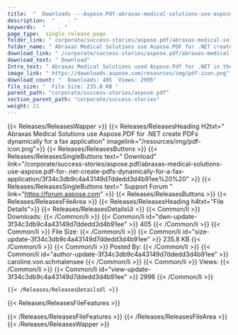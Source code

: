 ```yaml
---
title:  "  Downloads ---Aspose.Pdf-abraxas-medical-solutions-use-aspose.pdf-for-.net-create-pdfs-dynamically-for-a-fax-application . " 
description:  "    . " 
keywords:  "    . " 
page_type:  single_release_page
folder_link: " corporate/success-stories/aspose.pdf/abraxas-medical-solutions-use-aspose.pdf-for-.net-create-pdfs-dynamically-for-a-fax-application/"
folder_name: " Abraxas Medical Solutions use Aspose.PDF for .NET create PDFs dynamically for a fax application"
download_link: " /corporate/success-stories/aspose.pdf/abraxas-medical-solutions-use-aspose.pdf-for-.net-create-pdfs-dynamically-for-a-fax-application/3f34c3db9c4a43149d7ddedd3d4b91ee"
download_text: " Download"
Intro_text: " Abraxas Medical Solutions used Aspose.Pdf for .NET in their product to give the ..."
image_link: " https://downloads.aspose.com/resources/img/pdf-icon.png"
download_count: "  Downloads: 405  Views: 2995"
file_size: "  File Size: 235.8 KB "
parent_path: "corporate/success-stories/aspose.pdf"
section_parent_path: "corporate/success-stories"
weight: 21 
---
```


{{< Releases/ReleasesWapper >}}
  {{< Releases/ReleasesHeading H2txt=" Abraxas Medical Solutions use Aspose.PDF for .NET create PDFs dynamically for a fax application" imagelink="/resources/img/pdf-icon.png">}}
  {{< Releases/ReleasesButtons >}}
    {{< Releases/ReleasesSingleButtons text=" Download" link="/corporate/success-stories/aspose.pdf/abraxas-medical-solutions-use-aspose.pdf-for-.net-create-pdfs-dynamically-for-a-fax-application/3f34c3db9c4a43149d7ddedd3d4b91ee%20%20" >}}
    {{< Releases/ReleasesSingleButtons text=" Support Forum " link="https://forum.aspose.com" >}}
  {{< Releases/ReleasesButtons >}}
  {{< Releases/ReleasesFileArea >}}
    {{< Releases/ReleasesHeading h4txt="File Details">}}
    {{< Releases/ReleasesDetailsUl >}}
            {{< Common/li  >}} Downloads: {{< /Common/li >}} 
      {{< Common/li id="dwn-update-3f34c3db9c4a43149d7ddedd3d4b91ee" >}} 405 {{< /Common/li >}} 
      {{< Common/li  >}} File Size: {{< /Common/li >}} 
      {{< Common/li id="size-update-3f34c3db9c4a43149d7ddedd3d4b91ee" >}} 235.8 KB {{< /Common/li >}} 
      {{< Common/li  >}} Posted By: {{< /Common/li >}} 
      {{< Common/li id="author-update-3f34c3db9c4a43149d7ddedd3d4b91ee" >}} caroline.von.schmalensee {{< /Common/li >}} 
      {{< Common/li  >}} Views: {{< /Common/li >}} 
      {{< Common/li id="view-update-3f34c3db9c4a43149d7ddedd3d4b91ee" >}} 2996 {{< /Common/li >}} 

    {{< /Releases/ReleasesDetailsUl >}}

  {{< Releases/ReleasesFileFeatures >}}
      
  {{< /Releases/ReleasesFileFeatures >}}
 {{< /Releases/ReleasesFileArea >}}
{{< /Releases/ReleasesWapper >}}


